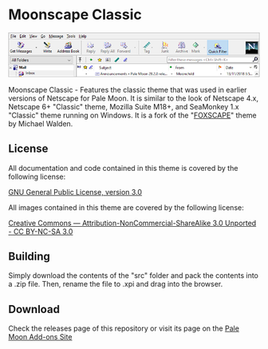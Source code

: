# Moonscape Classic
![Preview](preview.png)

Moonscape Classic - Features the classic theme that was used in earlier versions of Netscape for Pale Moon. It is similar to the look of Netscape 4.x, Netscape 6+ "Classic" theme, Mozilla Suite M18+, and SeaMonkey 1.x "Classic" theme running on Windows. It is a fork of the "[FOXSCAPE](https://addons.mozilla.org/en-US/firefox/addon/foxscape/)" theme by Michael Walden.

## License
All documentation and code contained in this theme is covered by the following license:

[GNU General Public License, version 3.0](http://GNU.org/licenses/gpl-3.0.html)

All images contained in this theme are covered by the following license:

[Creative Commons — Attribution-NonCommercial-ShareAlike 3.0 Unported - CC BY-NC-SA 3.0](http://CreativeCommons.org/licenses/by-nc-sa/3.0)

## Building
Simply download the contents of the "src" folder and pack the contents into a .zip file. Then, rename the file to .xpi and drag into the browser.

## Download
Check the releases page of this repository or visit its page on the [Pale Moon Add-ons Site](https://addons.palemoon.org/themes/moonscape)